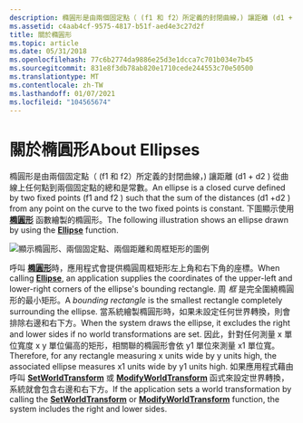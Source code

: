 ```yaml
---
description: 橢圓形是由兩個固定點（ (f1 和 f2）所定義的封閉曲線，) 讓距離 (d1 + d2 ) 從曲線上任何點到兩個固定點的總和是常數。
ms.assetid: c4aab4cf-9575-4817-b51f-aed4e3c27d2f
title: 關於橢圓形
ms.topic: article
ms.date: 05/31/2018
ms.openlocfilehash: 77c6b2774da9886e25d3e1dcca7c701b034e7b45
ms.sourcegitcommit: 831e8f3db78ab820e1710cede244553c70e50500
ms.translationtype: MT
ms.contentlocale: zh-TW
ms.lasthandoff: 01/07/2021
ms.locfileid: "104565674"
---
```

# <a name="about-ellipses"></a><span data-ttu-id="803d7-103">關於橢圓形</span><span class="sxs-lookup"><span data-stu-id="803d7-103">About Ellipses</span></span>

<span data-ttu-id="803d7-104">橢圓形是由兩個固定點（ (f1 和 f2）所定義的封閉曲線，) 讓距離 (d1 + d2 ) 從曲線上任何點到兩個固定點的總和是常數。</span><span class="sxs-lookup"><span data-stu-id="803d7-104">An ellipse is a closed curve defined by two fixed points (f1 and f2 ) such that the sum of the distances (d1 +d2 ) from any point on the curve to the two fixed points is constant.</span></span> <span data-ttu-id="803d7-105">下圖顯示使用 [**橢圓形**](/windows/desktop/api/Wingdi/nf-wingdi-ellipse) 函數繪製的橢圓形。</span><span class="sxs-lookup"><span data-stu-id="803d7-105">The following illustration shows an ellipse drawn by using the [**Ellipse**](/windows/desktop/api/Wingdi/nf-wingdi-ellipse) function.</span></span>

![顯示橢圓形、兩個固定點、兩個距離和周框矩形的圖例](images/csfsh-01.png)

<span data-ttu-id="803d7-107">呼叫 [**橢圓形**](/windows/desktop/api/Wingdi/nf-wingdi-ellipse)時，應用程式會提供橢圓周框矩形左上角和右下角的座標。</span><span class="sxs-lookup"><span data-stu-id="803d7-107">When calling [**Ellipse**](/windows/desktop/api/Wingdi/nf-wingdi-ellipse), an application supplies the coordinates of the upper-left and lower-right corners of the ellipse's bounding rectangle.</span></span> <span data-ttu-id="803d7-108">周 *框* 是完全圍繞橢圓形的最小矩形。</span><span class="sxs-lookup"><span data-stu-id="803d7-108">A *bounding rectangle* is the smallest rectangle completely surrounding the ellipse.</span></span> <span data-ttu-id="803d7-109">當系統繪製橢圓形時，如果未設定任何世界轉換，則會排除右邊和右下方。</span><span class="sxs-lookup"><span data-stu-id="803d7-109">When the system draws the ellipse, it excludes the right and lower sides if no world transformations are set.</span></span> <span data-ttu-id="803d7-110">因此，針對任何測量 x 單位寬度 x y 單位偏高的矩形，相關聯的橢圓形會依 y1 單位來測量 x1 單位寬。</span><span class="sxs-lookup"><span data-stu-id="803d7-110">Therefore, for any rectangle measuring x units wide by y units high, the associated ellipse measures x1 units wide by y1 units high.</span></span> <span data-ttu-id="803d7-111">如果應用程式藉由呼叫 [**SetWorldTransform**](/windows/desktop/api/Wingdi/nf-wingdi-setworldtransform) 或 [**ModifyWorldTransform**](/windows/desktop/api/Wingdi/nf-wingdi-modifyworldtransform) 函式來設定世界轉換，系統就會包含右邊和右下方。</span><span class="sxs-lookup"><span data-stu-id="803d7-111">If the application sets a world transformation by calling the [**SetWorldTransform**](/windows/desktop/api/Wingdi/nf-wingdi-setworldtransform) or [**ModifyWorldTransform**](/windows/desktop/api/Wingdi/nf-wingdi-modifyworldtransform) function, the system includes the right and lower sides.</span></span>

 

 



